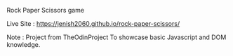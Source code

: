 Rock Paper Scissors game

Live Site : https://jenish2060.github.io/rock-paper-scissors/

Note : Project from TheOdinProject To showcase basic Javascript and DOM knowledge.
